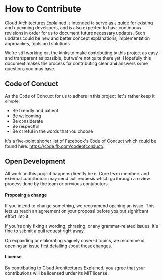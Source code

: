 # How to Contribute

Cloud Architectures Explained is intended to serve as a guide for existing and upcoming developers, and is also expected to have continuous revisions in order for us to document future necessary updates. Such updates could be new and better concept explanations, implementation approaches, tools and solutions.

We're still working out the kinks to make contributing to this project as easy and transparent as possible, but we're not quite there yet. Hopefully this document makes the process for contributing clear and answers some questions you may have.

## Code of Conduct

As the Code of Conduct for us to adhere in this project, let's rather keep it simple:

* Be friendly and patient
* Be welcoming
* Be considerate
* Be respectful
* Be careful in the words that you choose

It's a five-point shorter list of Facebook's Code of Conduct which could be found here: https://code.fb.com/codeofconduct/.

## Open Development

All work on this project happens directly here. Core team members and external contributors may send pull requests which go through a review process done by the team or previous contributors.

#### Proposing a change

If you intend to change something, we recommend opening an issue. This lets us reach an agreement on your proposal before you put significant effort into it.

If you're only fixing a wording, phrasing, or any grammar-related issues, it's fine to submit a pull request right away.

On expanding or elaborating vaguely covered topics, we recommend opening an issue first detailing about these changes.

#### License

By contributing to Cloud Architectures Explained, you agree that your contributions will be licensed under its MIT license.
